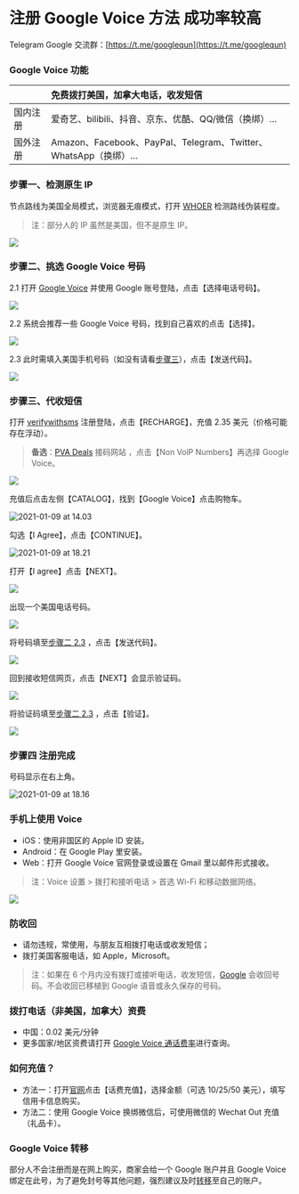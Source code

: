 # 注册 Google Voice 方法 成功率较高

Telegram Google 交流群：[https://t.me/googlequn](https://t.me/googlequn)

### Google Voice 功能

|          | 免费拨打美国，加拿大电话，收发短信                           |
| :------- | :----------------------------------------------------------- |
| 国内注册 | 爱奇艺、bilibili、抖音、京东、优酷、QQ/微信（换绑）…         |
| 国外注册 | Amazon、Facebook、PayPal、Telegram、Twitter、WhatsApp（换绑）… |

### 步骤一、检测原生 IP

节点路线为美国全局模式，浏览器无痕模式，打开  [WHOER](https://whoer.net)  检测路线伪装程度。

> 注：部分人的 IP 虽然是美国，但不是原生 IP。

![](pic/002.jpg)


### 步骤二、挑选 Google Voice 号码

2.1 打开 [Google Voice](https://voice.google.com/) 并使用 Google 账号登陆，点击【选择电话号码】。

![](pic/004.png)

2.2 系统会推荐一些 Google Voice 号码，找到自己喜欢的点击【选择】。

![](pic/005.png)

2.3 此时需填入美国手机号码（如没有请看[步骤三](#步骤三代收短信)），点击【发送代码】。

![](pic/006.png)

### 步骤三、代收短信

打开 [verifywithsms](https://verifywithsms.com/) 注册登陆，点击【RECHARGE】，充值 2.35 美元（价格可能存在浮动）。

> **备选**：[PVA Deals](https://pvadeals.com/product/non-voip/) 接码网站 ，点击【Non VolP Numbers】再选择 Google Voice。

![](https://tvax3.sinaimg.cn/large/008aobiRgy1gmhemij4vfj31vy148448.jpg)

充值后点击左侧【CATALOG】，找到【Google Voice】点击购物车。

![2021-01-09 at 14.03](https://tva1.sinaimg.cn/large/008aobiRgy1gmheq8e6dxj31vy148wk1.jpg)

勾选【I Agree】，点击【CONTINUE】。

![2021-01-09 at 18.21](https://tvax3.sinaimg.cn/large/008aobiRgy1gmhm6y9jxuj31qi124agg.jpg)

打开【I agree】点击【NEXT】。

![](pic/010.png)

出现一个美国电话号码。

![](pic/010.1.png)

将号码填至[步骤二 2.3](#步骤二挑选-google-voice-号码) ，点击【发送代码】。

![](pic/019.png)

回到接收短信网页，点击【NEXT】会显示验证码。

![](pic/020.png)

将验证码填至[步骤二 2.3](#步骤二挑选-google-voice-号码) ，点击【验证】。

![](pic/021.png)

### 步骤四 注册完成

号码显示在右上角。

![2021-01-09 at 18.16](https://tva4.sinaimg.cn/large/008aobiRgy1gmhm3prql2j31qi124wlf.jpg)

### 手机上使用 Voice

* iOS：使用非国区的 Apple ID 安装。
* Android：在 Google Play 里安装。
* Web：打开 Google Voice 官网登录或设置在 Gmail 里以邮件形式接收。

> 注：Voice 设置 > 拨打和接听电话 > 首选 Wi-Fi 和移动数据网络。

![](pic/voice.jpg)

### 防收回

* 请勿违规，常使用，与朋友互相拨打电话或收发短信；
* 拨打美国客服电话，如 Apple，Microsoft。

>注：如果在 6 个月内没有拨打或接听电话，收发短信，[Google](https://support.google.com/voice/answer/9230450?hl=en&ref_topic=9273222) 会收回号码。不会收回已移植到 Google 语音或永久保存的号码。

### 拨打电话（非美国，加拿大）资费

* 中国：0.02 美元/分钟
* 更多国家/地区资费请打开 [Google Voice 通话费率](https://voice.google.com/u/0/rates?pli=1)进行查询。

### 如何充值？

* 方法一：打开[官网](https://voice.google.com/u/3/billing)点击【话费充值】，选择金额（可选 10/25/50 美元），填写信用卡信息购买。
* 方法二：使用 Google Voice 换绑微信后，可使用微信的 Wechat Out 充值（礼品卡）。

### Google Voice 转移

部分人不会注册而是在网上购买，商家会给一个 Google 账户并且 Google Voice 绑定在此号，为了避免封号等其他问题，强烈建议及时[转移](https://github.com/masonme/googlevoice-transfer)至自己的账户。

